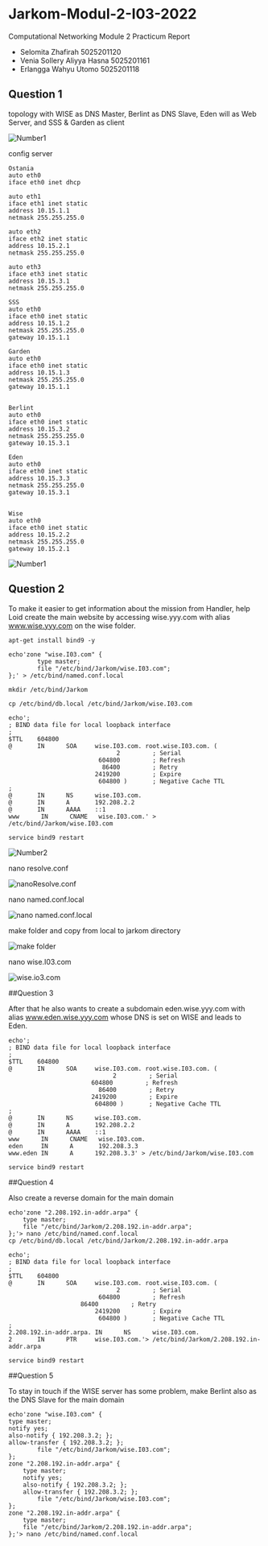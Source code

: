 ﻿# Jarkom-Modul-2-I03-2022

Computational Networking Module 2 Practicum Report

* Selomita Zhafirah 5025201120
* Venia Sollery Aliyya Hasna 5025201161
* Erlangga Wahyu Utomo 5025201118

## Question 1

topology with WISE as DNS Master, Berlint as DNS Slave, Eden will as Web Server, and SSS & Garden as client

![Number1](/ss/topology.jpg)


config server 

```
Ostania
auto eth0
iface eth0 inet dhcp

auto eth1
iface eth1 inet static
address 10.15.1.1
netmask 255.255.255.0

auto eth2
iface eth2 inet static
address 10.15.2.1
netmask 255.255.255.0

auto eth3
iface eth3 inet static
address 10.15.3.1
netmask 255.255.255.0

SSS
auto eth0
iface eth0 inet static
address 10.15.1.2
netmask 255.255.255.0
gateway 10.15.1.1

Garden
auto eth0
iface eth0 inet static
address 10.15.1.3
netmask 255.255.255.0
gateway 10.15.1.1


Berlint
auto eth0
iface eth0 inet static
address 10.15.3.2
netmask 255.255.255.0
gateway 10.15.3.1

Eden
auto eth0
iface eth0 inet static
address 10.15.3.3
netmask 255.255.255.0
gateway 10.15.3.1


Wise
auto eth0
iface eth0 inet static
address 10.15.2.2
netmask 255.255.255.0
gateway 10.15.2.1
```
![Number1](/ss/1.jpg)


## Question 2

To make it easier to get information about the mission from Handler, help Loid create the main website by accessing wise.yyy.com with alias www.wise.yyy.com on the wise folder.
```
apt-get install bind9 -y

echo'zone "wise.I03.com" {
        type master;
        file "/etc/bind/Jarkom/wise.I03.com";
};' > /etc/bind/named.conf.local

mkdir /etc/bind/Jarkom

cp /etc/bind/db.local /etc/bind/Jarkom/wise.I03.com

echo';
; BIND data file for local loopback interface
;
$TTL    604800
@       IN      SOA     wise.I03.com. root.wise.I03.com. (
                              2         ; Serial
                         604800         ; Refresh
                          86400         ; Retry
                        2419200         ; Expire
                         604800 )       ; Negative Cache TTL
;
@       IN      NS      wise.I03.com.
@       IN      A       192.208.2.2
@       IN      AAAA    ::1 
www      IN      CNAME   wise.I03.com.' > /etc/bind/Jarkom/wise.I03.com

service bind9 restart
```

![Number2](/ss/3.jpg)

nano resolve.conf

![nanoResolve.conf](/ss/4.jpg)

nano named.conf.local

![nano named.conf.local](/ss/5.jpg)

make folder and copy from local to jarkom directory

![make folder](/ss/6.jpg)

nano wise.I03.com

![wise.io3.com](/ss/7.jpg)

##Question 3

 After that he also wants to create a subdomain eden.wise.yyy.com with alias www.eden.wise.yyy.com whose DNS is set on WISE and leads to Eden.
 
 ```
 echo';
; BIND data file for local loopback interface
;
$TTL    604800
@       IN      SOA     wise.I03.com. root.wise.I03.com. (
                              2         ; Serial
                        604800         ; Refresh
                          86400         ; Retry
                        2419200         ; Expire
                         604800 )       ; Negative Cache TTL
;
@       IN      NS      wise.I03.com.
@       IN      A       192.208.2.2
@       IN      AAAA    ::1 
www      IN      CNAME   wise.I03.com.
eden     IN      A       192.208.3.3
www.eden IN      A      192.208.3.3' > /etc/bind/Jarkom/wise.I03.com

service bind9 restart
```

##Question 4

Also create a reverse domain for the main domain

```
echo'zone "2.208.192.in-addr.arpa" {
    type master;
    file "/etc/bind/Jarkom/2.208.192.in-addr.arpa";
};'> nano /etc/bind/named.conf.local
cp /etc/bind/db.local /etc/bind/Jarkom/2.208.192.in-addr.arpa

echo';
; BIND data file for local loopback interface
;
$TTL    604800
@       IN      SOA     wise.I03.com. root.wise.I03.com. (
                              2         ; Serial
                         604800         ; Refresh
				    86400         ; Retry
                        2419200         ; Expire
                         604800 )       ; Negative Cache TTL
;
2.208.192.in-addr.arpa. IN      NS      wise.I03.com.
2       IN      PTR     wise.I03.com.'> /etc/bind/Jarkom/2.208.192.in-addr.arpa

service bind9 restart
```

##Question 5

To stay in touch if the WISE server has some problem, make Berlint also as the DNS Slave for the main domain 

```
echo'zone "wise.I03.com" {
type master;
notify yes;
also-notify { 192.208.3.2; }; 
allow-transfer { 192.208.3.2; }; 
        file "/etc/bind/Jarkom/wise.I03.com";
}; 
zone "2.208.192.in-addr.arpa" {
    type master;
	notify yes;
	also-notify { 192.208.3.2; }; 
	allow-transfer { 192.208.3.2; }; 
        file "/etc/bind/Jarkom/wise.I03.com";
}; 
zone "2.208.192.in-addr.arpa" {
    type master;
    file "/etc/bind/Jarkom/2.208.192.in-addr.arpa";
};'> nano /etc/bind/named.conf.local
```



